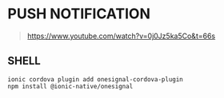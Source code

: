 # PUSH NOTIFICATION
> https://www.youtube.com/watch?v=0j0Jz5ka5Co&t=66s 

## SHELL

```
ionic cordova plugin add onesignal-cordova-plugin
npm install @ionic-native/onesignal
``` 